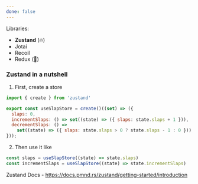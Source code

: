 ```yaml
---
done: false
---
```


Libraries:
- **Zustand** (🔥)
- Jotai
- Recoil
- Redux (🤮)

### Zustand in a nutshell
1. First, create a store
```js
import { create } from 'zustand'

export const useSlapStore = create()((set) => ({
  slaps: 0,
  incrementSlaps: () => set((state) => ({ slaps: state.slaps + 1 })),
  decrementSlaps: () =>
    set((state) => ({ slaps: state.slaps > 0 ? state.slaps - 1 : 0 })),
}));

```

2. Then use it like
```ts
const slaps = useSlapStore((state) => state.slaps)
const incrementSlaps = useSlapStore((state) => state.incrementSlaps)
```

Zustand Docs  - https://docs.pmnd.rs/zustand/getting-started/introduction